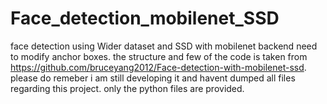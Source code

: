 # Face_detection_mobilenet_SSD
face detection using Wider dataset and SSD with mobilenet backend
need to modify anchor boxes.
the structure and few of the code is taken from https://github.com/bruceyang2012/Face-detection-with-mobilenet-ssd. 
please do remeber i am still developing it and havent dumped all files regarding this project. only the python files are provided.
